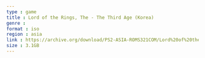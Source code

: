 ```yaml
---
type : game
title : Lord of the Rings, The - The Third Age (Korea)
genre : 
format : iso
region : asia
link : https://archive.org/download/PS2-ASIA-ROMS321COM/Lord%20of%20the%20Rings%2C%20The%20-%20The%20Third%20Age%20%28Korea%29.7z
size : 3.1GB
---
```

